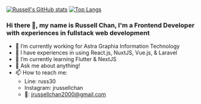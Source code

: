 [![Russell's GitHub stats](https://github-readme-stats.vercel.app/api?username=jrchan30&show_icons=true&theme=radical&count_private=true)](https://github.com/jrchan30/github-readme-stats)
[![Top Langs](https://github-readme-stats.vercel.app/api/top-langs/?username=jrchan30&hide=css,scss&langs_count=8)](https://github.com/anuraghazra/github-readme-stats)
<!-- [![Top Langs](https://github-readme-stats.vercel.app/api/top-langs/?username=jrchan30&layout=compact)](https://github.com/jrchan30/github-readme-stats) -->
### Hi there 👋, my name is Russell Chan, I'm a Frontend Developer with experiences in fullstack web development
- 🔭 I’m currently working for Astra Graphia Information Technology
- :muscle: I have experiences in using React.js, NuxtJS, Vue.js, & Laravel
- 🌱 I’m currently learning Flutter & NextJS
- 💬 Ask me about anything!
- 📫 How to reach me:
    - Line: russ30
    - Instagram: jrussellchan
    - :email:: jrussellchan2000@gmail.com

